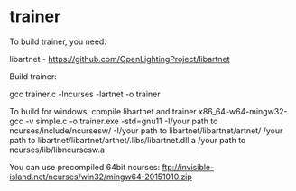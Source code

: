 # trainer
To build trainer, you need:

libartnet - https://github.com/OpenLightingProject/libartnet

Build trainer:

gcc trainer.c -lncurses -lartnet -o trainer

To build for windows, compile libartnet and trainer 
x86_64-w64-mingw32-gcc -v simple.c -o trainer.exe -std=gnu11 -I/your path to ncurses/include/ncursesw/ -I/your path to libartnet/libartnet/artnet/  /your path to libartnet/libartnet/artnet/.libs/libartnet.dll.a /your path to ncurses/lib/libncursesw.a


You can use precompiled 64bit ncurses:
ftp://invisible-island.net/ncurses/win32/mingw64-20151010.zip


